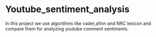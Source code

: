 # Youtube_sentiment_analysis
In this project we use algorithms like vader,afinn and NRC lexicon and compare them for analyzing youtube comment sentiments.
